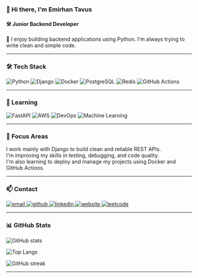 ### 👋 Hi there, I'm Emirhan Tavus  
#### 🛠 Junior Backend Developer  

🚀 I enjoy building backend applications using Python. I'm always trying to write clean and simple code.

---

### 🛠️ Tech Stack

![Python](https://img.shields.io/badge/Python-3670A0?style=for-the-badge&logo=python&logoColor=white)
![Django](https://img.shields.io/badge/Django-092E20?style=for-the-badge&logo=django&logoColor=white)
![Docker](https://img.shields.io/badge/Docker-2496ED?style=for-the-badge&logo=docker&logoColor=white)
![PostgreSQL](https://img.shields.io/badge/PostgreSQL-336791?style=for-the-badge&logo=postgresql&logoColor=white)
![Redis](https://img.shields.io/badge/Redis-DC382D?style=for-the-badge&logo=redis&logoColor=white)
![GitHub Actions](https://img.shields.io/badge/GitHub_Actions-2088FF?style=for-the-badge&logo=github-actions&logoColor=white)

---

### 🌱 Learning

![FastAPI](https://img.shields.io/badge/FastAPI-009688?style=for-the-badge&logo=fastapi&logoColor=white)
![AWS](https://img.shields.io/badge/AWS-232F3E?style=for-the-badge&logo=amazon-aws&logoColor=white)
![DevOps](https://img.shields.io/badge/DevOps-grey?style=for-the-badge&logo=linux&logoColor=white)
![Machine Learning](https://img.shields.io/badge/Machine%20Learning-orange?style=for-the-badge&logo=scikit-learn&logoColor=white)

---

### 📌 Focus Areas

I work mainly with Django to build clean and reliable REST APIs.  
I'm improving my skills in testing, debugging, and code quality.  
I'm also learning to deploy and manage my projects using Docker and GitHub Actions.

---

### 📫 Contact

<p align="left">
  <a href="mailto:emirhantavus17@gmail.com" target="_blank">
    <img src="https://img.shields.io/badge/Email-D14836?style=for-the-badge&logo=gmail&logoColor=white" alt="email" />
  </a>
  <a href="https://github.com/emirhantavus" target="_blank">
    <img src="https://img.shields.io/badge/GitHub-100000?style=for-the-badge&logo=github&logoColor=white" alt="github" />
  </a>
  <a href="https://www.linkedin.com/in/emirhantavus/" target="_blank">
    <img src="https://img.shields.io/badge/LinkedIn-0A66C2?style=for-the-badge&logo=linkedin&logoColor=white" alt="linkedin" />
  </a>
  <a href="https://emirhantavusfitness.me" target="_blank">
    <img src="https://img.shields.io/badge/Website-000000?style=for-the-badge&logo=vercel&logoColor=white" alt="website" />
  </a>
  </a>
  <a href="https://leetcode.com/u/OfELMBDopt" target="_blank">
    <img src="https://img.shields.io/badge/LeetCode-FFA116?style=for-the-badge&logo=leetcode&logoColor=white" alt="leetcode" />
  </a>
</p>

---

### 📊 GitHub Stats

![GitHub stats](https://github-readme-stats.vercel.app/api?username=emirhantavus&show_icons=true&count_private=true&theme=radical)

![Top Langs](https://github-readme-stats.vercel.app/api/top-langs/?username=emirhantavus&layout=compact&hide=Jupyter%20Notebook,C%23&theme=radical)

![GitHub streak](https://streak-stats.demolab.com?user=emirhantavus&theme=radical)

---
